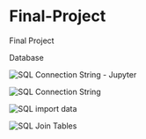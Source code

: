# Final-Project
Final Project

Database

![SQL Connection String - Jupyter](https://user-images.githubusercontent.com/95401877/170843939-2cda1079-8cce-4684-9553-6ee4427ba9a9.png)

![SQL Connection String](https://user-images.githubusercontent.com/95401877/170843940-03ed7ec2-6497-4b58-b5a0-97efefb234e8.png)

![SQL import data](https://user-images.githubusercontent.com/95401877/170843941-5b4f781a-3ac7-4c10-8cdf-ec589fe4199a.png)

![SQL Join Tables](https://user-images.githubusercontent.com/95401877/170843942-929e64d8-6c7b-40c6-95b1-1191e362e1d1.png)
